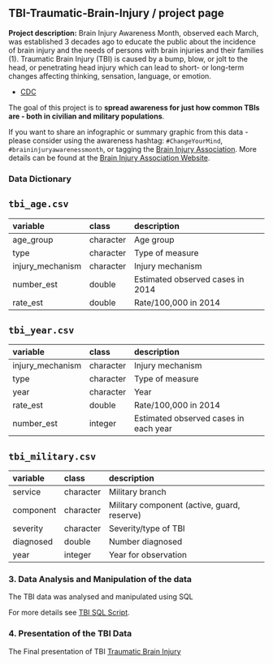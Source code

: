 ## TBI-Traumatic-Brain-Injury / project page

**Project description:**
Brain Injury Awareness Month, observed each March, was established 3 decades ago to educate the public about the incidence of brain injury and the needs of persons with brain injuries and their families (1). Traumatic Brain Injury (TBI) is caused by a bump, blow, or jolt to the head, or penetrating head injury which can lead to short- or long-term changes affecting thinking, sensation, language, or emotion.
- [CDC](https://www.cdc.gov/mmwr/volumes/68/wr/mm6810a1.htm)

The goal of this project is to **spread awareness for just how common TBIs are - both in civilian and military populations**. 

If you want to share an infographic or summary graphic from this data - please consider using the awareness hashtag: `#ChangeYourMind`, `#braininjuryawarenessmonth`, or tagging the [Brain Injury Association](https://twitter.com/biaamerica). More details can be found at the [Brain Injury Association Website](https://www.biausa.org/public-affairs/public-awareness/brain-injury-awareness).

### Data Dictionary

## `tbi_age.csv`

|variable         |class     |description |
|:----------------|:---------|:-----------|
|age_group        |character | Age group |
|type             |character | Type of measure |
|injury_mechanism |character | Injury mechanism |
|number_est       |double    | Estimated observed cases in 2014 |
|rate_est         |double    | Rate/100,000 in 2014 |

## `tbi_year.csv`

|variable         |class     |description |
|:----------------|:---------|:-----------|
|injury_mechanism |character | Injury mechanism |
|type             |character | Type of measure |
|year             |character | Year |
|rate_est         |double    | Rate/100,000 in 2014 |
|number_est       |integer   | Estimated observed cases in each year |

## `tbi_military.csv`

|variable  |class     |description |
|:---------|:---------|:-----------|
|service   |character | Military branch |
|component |character | Military component (active, guard, reserve) |
|severity  |character | Severity/type of TBI |
|diagnosed |double    | Number diagnosed |
|year      |integer   | Year for observation|

### 3. Data Analysis and Manipulation of the data
The TBI data was analysed and manipulated using SQL

For more details see [TBI SQL Script](https://github.com/Chebet-Mercy/TBI-Traumatic-Brain-Injury/blob/main/TBI%20script.sql/).

### 4. Presentation of the TBI Data
The Final presentation of TBI  [Traumatic Brain Injury](https://github.com/Chebet-Mercy/Chebet-Mercy.github.io/blob/master/Traumatic%20Brain%20Injury.pdf)

